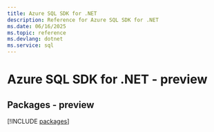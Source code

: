 ```yaml
---
title: Azure SQL SDK for .NET
description: Reference for Azure SQL SDK for .NET
ms.date: 06/16/2025
ms.topic: reference
ms.devlang: dotnet
ms.service: sql
---
```

# Azure SQL SDK for .NET - preview
## Packages - preview
[!INCLUDE [packages](sql-index.md)]